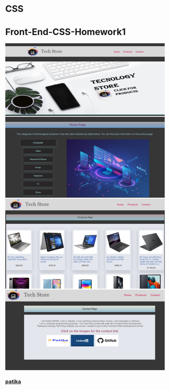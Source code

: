 # CSS
# Front-End-CSS-Homework1

![github](https://github.com/KaderErgin/CSS/blob/main/Front_End-CSS_Homework1/images/css_1.jpg)
![github](https://github.com/KaderErgin/CSS/blob/main/Front_End-CSS_Homework1/images/css_2.jpg)
![github](https://github.com/KaderErgin/CSS/blob/main/Front_End-CSS_Homework1/images/css3.jpg)
![github](https://github.com/KaderErgin/CSS/blob/main/Front_End-CSS_Homework1/images/css4.jpg)<br>
### [patika](https://academy.patika.dev/tr/profile)

